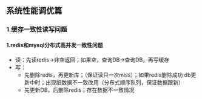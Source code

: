 ## 系统性能调优篇

### 1.缓存一致性读写问题

#### 1.redis和mysql分布式高并发一致性问题

- 读：先读redis->非空返回；如果空，查询DB->查询DB，再写缓存
- 写：
  - 先删除redis，再更新库；（保证读只一次miss）；如果redis删除成功 db更新中时；出现脏数据不一致改用（分布式顺序队列，保证数据跟新）
  - 先更新DB，后删除redis；存在数据不一致情况